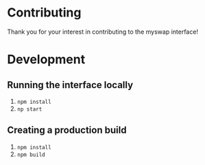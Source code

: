 # Contributing

Thank you for your interest in contributing to the myswap interface!

# Development

## Running the interface locally

1. `npm install`
1. `np start`

## Creating a production build

1. `npm install`
1. `npm build`
